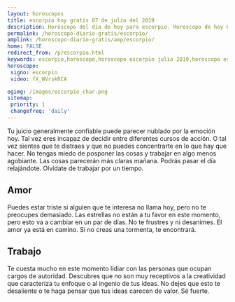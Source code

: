 ```yaml
---
layout: horoscopos
title: escorpio hoy gratis 07 de julio del 2019 
description: Horóscopo del dia de hoy para escorpio. Horoscopo de hoy 07 de julio del 2019. Las predicciones de amor, trabajo, vida personal gratis.
permalink: /horoscopo-diario-gratis/escorpio/
amplink: /horoscopo-diario-gratis/amp/escorpio/
home: FALSE
redirect_from: /p/escorpio.html
keywords: escorpio,horoscopo,horoscopo escorpio julio 2019,horoscopo escorpio hoy,tarot escorpio julio 2019,horoscopo escorpio,tarot escorpio hoy,horoscopo de hoy,horoscopo diario,tarot del amor,horoscopo de hoy escorpio,horoscopo diario del tarot, Horoscopo de hoy escorpio 07 de julio del 2019,horóscopo del día, el horoscopo de hoy
horoscopo:
 signo: escorpio
 video: fX_WVrskRCA

ogimg: /images/escorpio_char.png
sitemap:
 priority: 1
 changefreq: 'daily'
---
```



Tu juicio generalmente confiable puede parecer nublado por la emoción hoy. Tal vez eres incapaz de decidir entre diferentes cursos de acción. O tal vez sientes que te distraes y que no puedes concentrarte en lo que hay que hacer. No tengas miedo de posponer las cosas y trabajar en algo menos agobiante. Las cosas parecerán más claras mañana. Podrás pasar el día relajándote. Olvídate de trabajar por un tiempo.

## Amor

Puedes estar triste si alguien que te interesa no llama hoy, pero no te preocupes demasiado. Las estrellas no están a tu favor en este momento, pero esto va a cambiar en un par de días. No te frustres y ni desanimes. El amor ya está en camino. Si no creas una tormenta, te encontrará.

## Trabajo

Te cuesta mucho en este momento lidiar con las personas que ocupan cargos de autoridad. Descubres que no son muy receptivos a la creatividad que caracteriza tu enfoque o al ingenio de tus ideas. No dejes que esto te desaliente o te haga pensar que tus ideas carecen de valor. Sé fuerte.